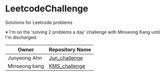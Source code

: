 # LeetcodeChallenge
Solutions for Leetcode problems

※ I'm on the 'solving 2 problems a day' challenge with Minseong Kang until I'm discharged.


  
| Owner  | Repository Name |
| ------------- | ------------- |
| Junyeong Ahn  |  [Jun_challenge](https://github.com/AhnJunYeong0319/LeetcodeChallenge/tree/main/Jun_challenge)  |
| Minseong kang  |  [KMS_challenge](https://github.com/AhnJunYeong0319/LeetcodeChallenge/tree/main/KMS_challenge)  |

